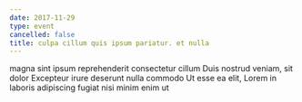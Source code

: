 ```yaml
---
date: 2017-11-29
type: event
cancelled: false
title: culpa cillum quis ipsum pariatur. et nulla
---
```

magna sint ipsum reprehenderit consectetur cillum Duis nostrud veniam, sit dolor Excepteur irure deserunt nulla commodo Ut esse ea elit, Lorem in laboris adipiscing fugiat nisi minim enim ut